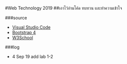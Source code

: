 #Web Technology 2019
##เอาไว้อ่านโค้ด ทบทวน และทำความเข้าใจ

###source
- [Visual Studio Code](https://code.visualstudio.com/)
- [Bootstrap 4](https://getbootstrap.com/)
- [W3School](https://www.w3schools.com/)

###log
- 4 Sep 19  add lab 1-2